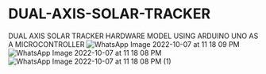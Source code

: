 # DUAL-AXIS-SOLAR-TRACKER
DUAL AXIS SOLAR TRACKER HARDWARE MODEL USING ARDUINO UNO AS A MICROCONTROLLER
![WhatsApp Image 2022-10-07 at 11 18 09 PM](https://user-images.githubusercontent.com/72511316/211604525-5c9a7d73-9803-45a6-a44b-9a0a37b34292.jpeg)
![WhatsApp Image 2022-10-07 at 11 18 08 PM](https://user-images.githubusercontent.com/72511316/211604759-1a3a91ad-57ff-48ea-8602-352d71703bb2.jpeg)
![WhatsApp Image 2022-10-07 at 11 18 08 PM (1)](https://user-images.githubusercontent.com/72511316/211604798-b37ab0a6-542d-4ad4-8370-0e142cb1a629.jpeg)

